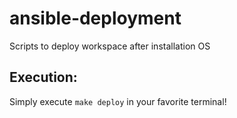 # ansible-deployment
Scripts to deploy workspace after installation OS

## Execution:

Simply execute `make deploy` in your favorite terminal!
